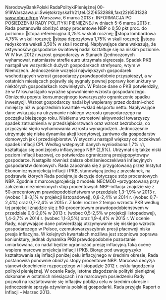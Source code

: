 NarodowyBankPolski
RadaPolitykiPieniężnej
00-919Warszawa,ul.Świętokrzyska11/21,tel.(22)6532888,fax(22)6531328
www.nbp.pl/rpp
Warszawa, 6 marca 2013 r.
INFORMACJA PO POSIEDZENIU RADY POLITYKI PIENIĘŻNEJ
w dniach 5-6 marca 2013 r.
Rada postanowiła obniżyć stopy procentowe NBP o 0,50 pkt proc. do poziomu:
stopa referencyjna 3,25% w skali rocznej;
stopa lombardowa 4,75% w skali rocznej;
stopa depozytowa 1,75% w skali rocznej;
stopa redyskonta weksli 3,50% w skali rocznej.
Napływające dane wskazują, że aktywnośćw gospodarce światowej nadal kształtuje się na
niskim poziomie. W IV kw. 2012 r.wzrost gospodarczy w Stanach Zjednoczonych
wyhamował, natomiastw strefie euro utrzymała sięrecesja. Spadek PKB nastąpił we
wszystkich dużych gospodarkach strefyeuro, wtym w Niemczech. Jednocześnie wczęści
największych gospodarek wschodzących wzrost gospodarczy prawdopodobnie przyspieszył, a
w ostatnich miesiącach pojawiły się sygnały pewnej poprawy koniunktury w niektórych
gospodarkach rozwiniętych.
W Polsce dane o PKB potwierdziły, że w IV kw.nastąpiło wyraźne spowolnienie wzrostu
gospodarczego. Obniżeniu popytu konsumpcyjnego towarzyszyło ograniczenie spadku
inwestycji. Wzrost gospodarczy nadal był wspierany przez dodatni–choć mniejszy niż w
poprzednim kwartale –wkład eksportu netto.
Napływające dane wskazują na utrzymanie niskiego wzrostu gospodarczego na początku
bieżącego roku. Niskiemu wzrostowi aktywności towarzyszy spadek zatrudnienia w
przedsiębiorstwach oraz wzrost bezrobocia, co przyczynia siędo wyhamowania wzrostu
wynagrodzeń. Jednocześnie utrzymuje się niska dynamika akcji kredytowej, zarówno dla
gospodarstw domowych jak i przedsiębiorstw.
W styczniu nastąpił większy od oczekiwań spadek inflacji CPI. Według wstępnych danych
wyniosłaona 1,7% r/r, kształtując się poniżejcelu inflacyjnego NBP (2,5%). Utrzymał się
także niski poziom inflacji bazowej, co potwierdza ograniczoną presjępopytowąw
gospodarce. Nastąpiło również dalsze obniżenieoczekiwań inflacyjnych gospodarstw
domowych.
Rada zapoznała się z przygotowaną przez Instytut Ekonomicznyprojekcją inflacji i PKB,
stanowiącą jedną z przesłanek, na podstawie których Rada podejmuje decyzje dotyczące stóp
procentowych NBP.
Zgodnie z marcowąprojekcją z modelu NECMOD –przygotowaną przy założeniu
niezmienionych stóp procentowych NBP–inflacja znajdzie się z 50-procentowym
prawdopodobieństwem w przedziale 1,3-1,9% w 2013 r. (wobec 1,8-3,1% w projekcji
listopadowej), 0,8-2,4% w 2014 r. (wobec 0,7-2,4%) oraz 0,7-2,4% w 2015 r. Z kolei roczne
2
tempo wzrostu PKB według tej projekcji znajdzie się z 50-procentowym
prawdopodobieństwem w przedziale 0,6-2,0% w 2013 r. (wobec 0,5-2,5% w projekcji
listopadowej), 1,4-3,7% w 2014 r. (wobec 1,1-3,5%) oraz 1,9-4,4% w 2015 r.
W ocenie Rady, napływające dane potwierdzają utrzymywanie się niskiego wzrostu
gospodarczego w Polsce, czemutowarzyszybrak presji płacoweji niska presja inflacyjna. W
kolejnych kwartałach możliwa jest stopniowa poprawa koniunktury, jednak dynamika PKB
prawdopodobnie pozostanie umiarkowana, co nadal będzie ograniczać presję inflacyjną.Taką
ocenę wspiera marcowa projekcja inflacji i PKB.
Biorąc pod uwagęryzyko kształtowania się inflacji poniżej celu inflacyjnego w średnim
okresie, Rada postanowiła ponownie obniżyć stopy procentowe NBP. Marcowa decyzja
stanowi dopełnienie rozpoczętego w listopadzie 2012 r. cyklu łagodzenia polityki pieniężnej.
W ocenie Rady, istotne złagodzenie polityki pieniężnej dokonane w ostatnich miesiącach i na
marcowym posiedzeniu Rady pozwoli na kształtowanie się inflacjiw pobliżu celu w średnim
okresie i jednocześnie sprzyja ożywieniu polskiej gospodarki.
Rada przyjęła Raport o Inflacji – Marzec 2013.
